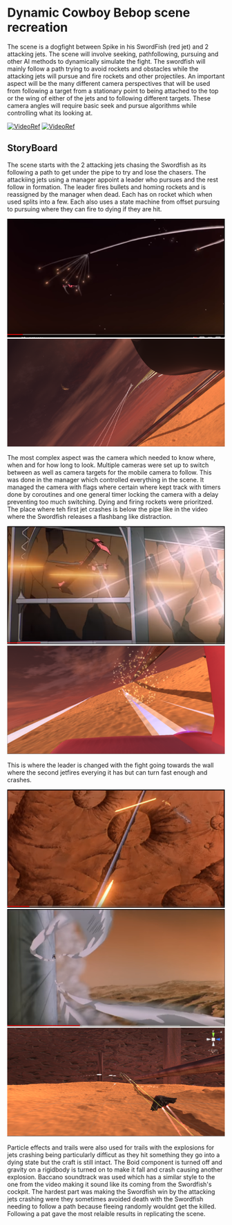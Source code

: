 # Dynamic Cowboy Bebop scene recreation 

The scene is a dogfight between Spike in his SwordFish (red jet) and 2 attacking jets.
The scene will involve seeking, pathfollowing, pursuing and other AI methods to dynamically 
simulate the fight. The swordfish will mainly follow a path trying to avoid rockets and obstacles
while the attacking jets will pursue and fire rockets and other projectiles. An important aspect will be the many
different camera perspectives that will be used from following a target from a stationary point
to being attached to the top or the wing of either of the jets and to following different targets. 
These camera angles will require basic seek and pursue algorithms while controlling what its looking at. 

[![VideoRef](https://img.youtube.com/vi/iBngqs_3u_4/0.jpg)](https://www.youtube.com/watch?v=iBngqs_3u_4)
[![VideoRef](https://img.youtube.com/vi/N-nRnddi7Q8/0.jpg)](https://www.youtube.com/watch?v=N-nRnddi7Q8)

## StoryBoard

The scene starts with the 2 attacking jets chasing the Swordfish as its following a path to get under the pipe to try and lose the chasers.
The attackiing jets using a manager appoint a leader who pursues and the rest follow in formation. The leader fires bullets and homing rockets and is reassigned by the manager when dead.
Each has on rocket which when used splits into a few. Each also uses a state machine from offset pursuing to pursuing where they can fire to dying if they are hit.

![ref5](https://github.com/Marcin7373/AI_Assignment/blob/master/StoryBoard/ref5.PNG?raw=true)
![fin1](https://github.com/Marcin7373/AI_Assignment/blob/master/StoryBoard/fin1.PNG?raw=true)  

The most complex aspect was the camera which needed to know where, when and for how long to look.
Multiple cameras were set up to switch between as well as camera targets for the mobile camera to follow.
This was done in the manager which controlled everything in the scene. It managed the camera with flags where 
certain where kept track with timers done by coroutines and one general timer locking the camera with a delay preventing too much switching.
Dying and firing rockets were prioritzed. The place where teh first jet crashes is below the pipe like in the video where the 
Swordfish releases a flashbang like distraction.

![ref9](https://github.com/Marcin7373/AI_Assignment/blob/master/StoryBoard/ref9.PNG?raw=true)
![fin2](https://github.com/Marcin7373/AI_Assignment/blob/master/StoryBoard/fin2.PNG?raw=true) 

This is where the leader is changed with the fight going towards the wall where the second jetfires everying it has but can turn fast enough and crashes.

![ref7](https://github.com/Marcin7373/AI_Assignment/blob/master/StoryBoard/ref7.PNG?raw=true)
![ref15](https://github.com/Marcin7373/AI_Assignment/blob/master/StoryBoard/ref15.PNG?raw=true)
![fin3](https://github.com/Marcin7373/AI_Assignment/blob/master/StoryBoard/fin3.PNG?raw=true) 

Particle effects and trails were also used for trails with the explosions for jets crashing being particularly difficut as they hit something 
they go into a dying state but the craft is still intact. The Boid component is turned off and gravity on a rigidbody is turned on to make it fall and crash causing another explosion.
Baccano soundtrack was used which has a similar style to the one from the video making it sound like its coming from the Swordfish's cockpit.
The hardest part was making the Swordfish win by the attacking jets crashing were they sometimes avoided death with the Swordfish needing to follow 
a path because fleeing randomly wouldnt get the killed. Following a pat gave the most relaible results in replicating the scene.

